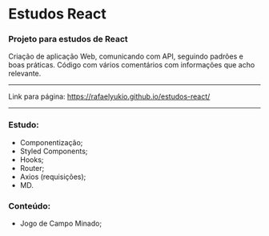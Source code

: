 # Estudos React
### Projeto para estudos de React
Criação de aplicação Web, comunicando com API, seguindo padrões e boas práticas.
Código com vários comentários com informações que acho relevante.

---------------------------------------

Link para página:
https://rafaelyukio.github.io/estudos-react/

---------------------------------------

### Estudo:
- Componentização;
- Styled Components;
- Hooks;
- Router;
- Axios (requisições);
- MD.

### Conteúdo:
- Jogo de Campo Minado;